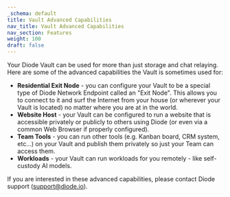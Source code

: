 ```yaml
---
_schema: default
title: Vault Advanced Capabilities
nav_title: Vault Advanced Capabilities
nav_section: Features
weight: 100
draft: false
---
```

Your Diode Vault can be used for more than just storage and chat relaying. Here are some of the advanced capabilities the Vault is sometimes used for:

* **Residential Exit Node** - you can configure your Vault to be a special type of Diode Network Endpoint called an "Exit Node". This allows you to connect to it and surf the Internet from your house (or wherever your Vault is located) no matter where you are at in the world.
* **Website Host** - your Vault can be configured to run a website that is accessible privately or publicly to others using Diode (or even via a common Web Browser if properly configured).
* **Team Tools** \- you can run other tools (e.g. Kanban board, CRM system, etc...) on your Vault and publish them privately so just your Team can access them.
* **Workloads** - your Vault can run workloads for you remotely - like self-custody AI models.

If you are interested in these advanced capabilities, please contact Diode support (support@diode.io).